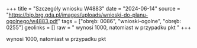 +++
title = "Szczegóły wniosku W4883"
date = "2024-06-14"
source = "https://bip.brg.gda.pl/images/uploads/wnioski-do-planu-ogolnego/w4883.pdf"
tags = ["obręb: 0086", "wnioski-ogolne", "obręb: 0255"]
geolinks = []
raw = " wynosi 1000, natomiast w przypadku pkt "
+++

 wynosi 1000, natomiast w przypadku pkt 



